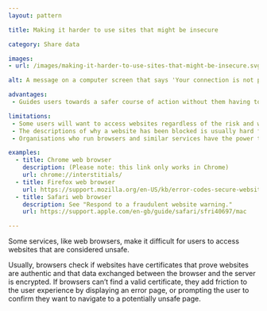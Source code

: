 ```yaml
---
layout: pattern

title: Making it harder to use sites that might be insecure

category: Share data

images:
- url: /images/making-it-harder-to-use-sites-that-might-be-insecure.svg

alt: A message on a computer screen that says 'Your connection is not private'. A button underneath the message says 'Back to safety'.

advantages:
 - Guides users towards a safer course of action without them having to understand complex systems and technologies, like Certificate Transparency.

limitations:
 - Some users will want to access websites regardless of the risk and will find this experience difficult.
 - The descriptions of why a website has been blocked is usually hard for an end user to understand, and it’s often not clear what parts of a website aren’t secure.
 - Organisations who run browsers and similar services have the power to influence what websites users can access.

examples:
  - title: Chrome web browser
    description: (Please note: this link only works in Chrome)
    url: chrome://interstitials/
  - title: Firefox web browser
    url: https://support.mozilla.org/en-US/kb/error-codes-secure-websites
  - title: Safari web browser
    description: See "Respond to a fraudulent website warning."
    url: https://support.apple.com/en-gb/guide/safari/sfri40697/mac

---
```


Some services, like web browsers, make it difficult for users to access websites that are considered unsafe.

Usually, browsers check if websites have certificates that prove websites are authentic and that data exchanged between the browser and the server is encrypted. If browsers can’t find a valid certificate, they add friction to the user experience by displaying an error page, or prompting the user to confirm they want to navigate to a potentially unsafe page.
